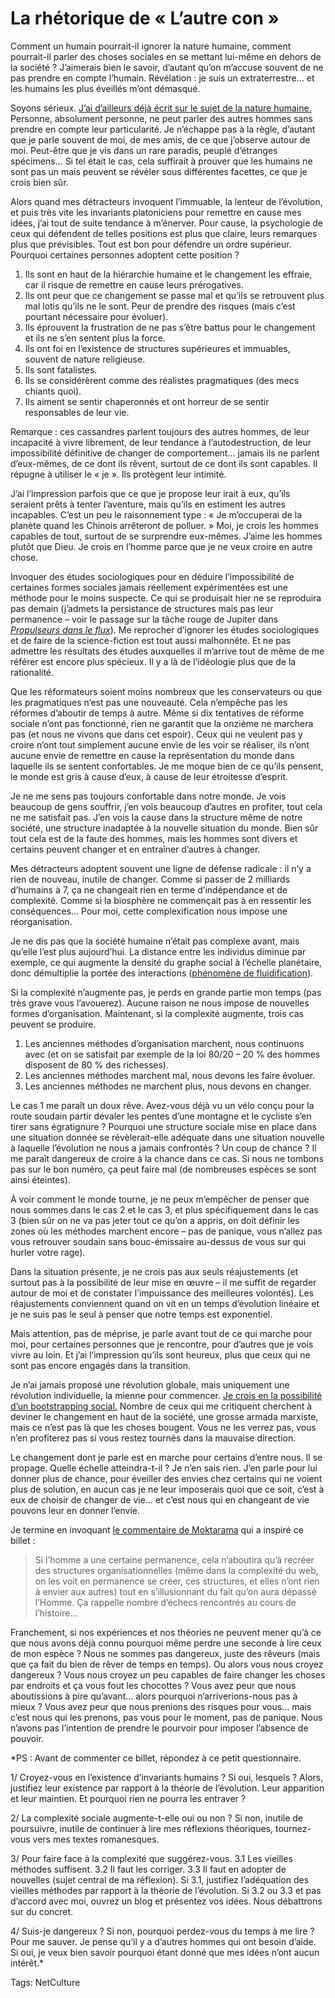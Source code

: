 # La rhétorique de «&nbsp;L’autre con&nbsp;»

Comment un humain pourrait-il ignorer la nature humaine, comment pourrait-il parler des choses sociales en se mettant lui-même en dehors de la société ? J’aimerais bien le savoir, d’autant qu’on m’accuse souvent de ne pas prendre en compte l’humain. Révélation : je suis un extraterrestre… et les humains les plus éveillés m’ont démasqué.

Soyons sérieux. [J’ai d’ailleurs déjà écrit sur le sujet de la nature humaine.](http://blog.tcrouzet.com/2008/08/18/de-la-nature-humaine/) Personne, absolument personne, ne peut parler des autres hommes sans prendre en compte leur particularité. Je n’échappe pas à la règle, d’autant que je parle souvent de moi, de mes amis, de ce que j’observe autour de moi. Peut-être que je vis dans un rare paradis, peuplé d’étranges spécimens… Si tel était le cas, cela suffirait à prouver que les humains ne sont pas un mais peuvent se révéler sous différentes facettes, ce que je crois bien sûr.

Alors quand mes détracteurs invoquent l’immuable, la lenteur de l’évolution, et puis très vite les invariants platoniciens pour remettre en cause mes idées, j’ai tout de suite tendance à m’énerver. Pour cause, la psychologie de ceux qui défendent de telles positions est plus que claire, leurs remarques plus que prévisibles. Tout est bon pour défendre un ordre supérieur. Pourquoi certaines personnes adoptent cette position ?

1. Ils sont en haut de la hiérarchie humaine et le changement les effraie, car il risque de remettre en cause leurs prérogatives.
2. Ils ont peur que ce changement se passe mal et qu’ils se retrouvent plus mal lotis qu’ils ne le sont. Peur de prendre des risques (mais c’est pourtant nécessaire pour évoluer).
3. Ils éprouvent la frustration de ne pas s’être battus pour le changement et ils ne s’en sentent plus la force.
4. Ils ont foi en l’existence de structures supérieures et immuables, souvent de nature religieuse.
5. Ils sont fatalistes.
6. Ils se considérèrent comme des réalistes pragmatiques (des mecs chiants quoi).
7. Ils aiment se sentir chaperonnés et ont horreur de se sentir responsables de leur vie.

Remarque : ces cassandres parlent toujours des autres hommes, de leur incapacité à vivre librement, de leur tendance à l’autodestruction, de leur impossibilité définitive de changer de comportement… jamais ils ne parlent d’eux-mêmes, de ce dont ils rêvent, surtout de ce dont ils sont capables. Il répugne à utiliser le « je ». Ils protègent leur intimité.

J’ai l’impression parfois que ce que je propose leur irait à eux, qu’ils seraient prêts à tenter l’aventure, mais qu’ils en estiment les autres incapables. C’est un peu le raisonnement type : « Je m’occuperai de la planète quand les Chinois arrêteront de polluer. » Moi, je crois les hommes capables de tout, surtout de se surprendre eux-mêmes. J’aime les hommes plutôt que Dieu. Je crois en l’homme parce que je ne veux croire en autre chose.

Invoquer des études sociologiques pour en déduire l’impossibilité de certaines formes sociales jamais réellement expérimentées est une méthode pour le moins suspecte. Ce qui se produisait hier ne se reproduira pas demain (j’admets la persistance de structures mais pas leur permanence – voir le passage sur la tâche rouge de Jupiter dans [*Propulseurs dans le flux*](http://blog.tcrouzet.com/propulseurs-dans-le-flux/)). Me reprocher d’ignorer les études sociologiques et de faire de la science-fiction est tout aussi malhonnête. Et ne pas admettre les résultats des études auxquelles il m’arrive tout de même de me référer est encore plus spécieux. Il y a là de l’idéologie plus que de la rationalité.

Que les réformateurs soient moins nombreux que les conservateurs ou que les pragmatiques n’est pas une nouveauté. Cela n’empêche pas les réformes d’aboutir de temps à autre. Même si dix tentatives de réforme sociale n’ont pas fonctionné, rien ne garantit que la onzième ne marchera pas (et nous ne vivons que dans cet espoir). Ceux qui ne veulent pas y croire n’ont tout simplement aucune envie de les voir se réaliser, ils n’ont aucune envie de remettre en cause la représentation du monde dans laquelle ils se sentent confortables. Je me moque bien de ce qu’ils pensent, le monde est gris à cause d’eux, à cause de leur étroitesse d’esprit.

Je ne me sens pas toujours confortable dans notre monde. Je vois beaucoup de gens souffrir, j’en vois beaucoup d’autres en profiter, tout cela ne me satisfait pas. J’en vois la cause dans la structure même de notre société, une structure inadaptée à la nouvelle situation du monde. Bien sûr tout cela est de la faute des hommes, mais les hommes sont divers et certains peuvent changer et en entraîner d’autres à changer.

Mes détracteurs adoptent souvent une ligne de défense radicale : il n’y a rien de nouveau, inutile de changer. Comme si passer de 2 milliards d’humains à 7, ça ne changeait rien en terme d’indépendance et de complexité. Comme si la biosphère ne commençait pas à en ressentir les conséquences… Pour moi, cette complexification nous impose une réorganisation.

Je ne dis pas que la société humaine n’était pas complexe avant, mais qu’elle l’est plus aujourd’hui. La distance entre les individus diminue par exemple, ce qui augmente la densité du graphe social à l’échelle planétaire, donc démultiplie la portée des interactions ([phénomène de fluidification](http://blog.tcrouzet.com/2010/05/08/la-liberte-le-lien/)).

Si la complexité n’augmente pas, je perds en grande partie mon temps (pas très grave vous l’avouerez). Aucune raison ne nous impose de nouvelles formes d’organisation. Maintenant, si la complexité augmente, trois cas peuvent se produire.

1. Les anciennes méthodes d’organisation marchent, nous continuons avec (et on se satisfait par exemple de la loi 80/20 – 20 % des hommes disposent de 80 % des richesses).
2. Les anciennes méthodes marchent mal, nous devons les faire évoluer.
3. Les anciennes méthodes ne marchent plus, nous devons en changer.

Le cas 1 me paraît un doux rêve. Avez-vous déjà vu un vélo conçu pour la route soudain partir dévaler les pentes d’une montagne et le cycliste s’en tirer sans égratignure ? Pourquoi une structure sociale mise en place dans une situation donnée se révèlerait-elle adéquate dans une situation nouvelle à laquelle l’évolution ne nous a jamais confrontés ? Un coup de chance ? Il me paraît dangereux de croire à la chance dans ce cas. Si nous ne tombons pas sur le bon numéro, ça peut faire mal (de nombreuses espèces se sont ainsi éteintes).

À voir comment le monde tourne, je ne peux m’empêcher de penser que nous sommes dans le cas 2 et le cas 3, et plus spécifiquement dans le cas 3 (bien sûr on ne va pas jeter tout ce qu’on a appris, on doit définir les zones où les méthodes marchent encore – pas de panique, vous n’allez pas vous retrouver soudain sans bouc-émissaire au-dessus de vous sur qui hurler votre rage).

Dans la situation présente, je ne crois pas aux seuls réajustements (et surtout pas à la possibilité de leur mise en œuvre – il me suffit de regarder autour de moi et de constater l’impuissance des meilleures volontés). Les réajustements conviennent quand on vit en un temps d’évolution linéaire et je ne suis pas le seul à penser que notre temps est exponentiel.

Mais attention, pas de méprise, je parle avant tout de ce qui marche pour moi, pour certaines personnes que je rencontre, pour d’autres que je vois vivre au loin. Et j’ai l’impression qu’ils sont heureux, plus que ceux qui ne sont pas encore engagés dans la transition.

Je n’ai jamais proposé une révolution globale, mais uniquement une révolution individuelle, la mienne pour commencer. [Je crois en la possibilité d’un bootstrapping social.](http://blog.tcrouzet.com/2010/02/01/bootstrapping-social/) Nombre de ceux qui me critiquent cherchent à deviner le changement en haut de la société, une grosse armada marxiste, mais ce n’est pas là que les choses bougent. Vous ne les verrez pas, vous n’en profiterez pas si vous restez tournés dans la mauvaise direction.

Le changement dont je parle est en marche pour certains d’entre nous. Il se propage. Quelle échelle atteindra-t-il ? Je n’en sais rien. J’en parle pour lui donner plus de chance, pour éveiller des envies chez certains qui ne voient plus de solution, en aucun cas je ne leur imposerais quoi que ce soit, c’est à eux de choisir de changer de vie… et c’est nous qui en changeant de vie pouvons leur en donner l’envie.

Je termine en invoquant [le commentaire de Moktarama](http://blog.tcrouzet.com/2010/07/05/bug-anarchiste/#comment-79006) qui a inspiré ce billet :

> Si l’homme a une certaine permanence, cela n’aboutira qu’à recréer des structures organisationnelles (même dans la complexité du web, on les voit en permanence se créer, ces structures, et elles n’ont rien à envier aux autres) tout en s’illusionnant du fait qu’on aura dépassé l’Homme. Ça rappelle nombre d’échecs rencontrés au cours de l’histoire…

Franchement, si nos expériences et nos théories ne peuvent mener qu’à ce que nous avons déjà connu pourquoi même perdre une seconde à lire ceux de mon espèce ? Nous ne sommes pas dangereux, juste des rêveurs (mais que ça fait du bien de rêver de temps en temps). Ou alors vous nous croyez dangereux ? Vous nous croyez un peu capables de faire changer les choses par endroits et ça vous fout les chocottes ? Vous avez peur que nous aboutissions à pire qu’avant… alors pourquoi n’arriverions-nous pas à mieux ? Vous avez peur que nous prenions des risques pour vous… mais c’est nous qui les prenons, pas vous pour le moment, pas de panique. Nous n’avons pas l’intention de prendre le pourvoir pour imposer l’absence de pouvoir.

*PS : Avant de commenter ce billet, répondez à ce petit questionnaire.

1/ Croyez-vous en l’existence d’invariants humains ? Si oui, lesquels ? Alors, justifiez leur existence par rapport à la théorie de l’évolution. Leur apparition et leur maintien. Et pourquoi rien ne pourra les entraver ?

2/ La complexité sociale augmente-t-elle oui ou non ? Si non, inutile de poursuivre, inutile de continuer à lire mes réflexions théoriques, tournez-vous vers mes textes romanesques.

3/ Pour faire face à la complexité que suggérez-vous. 3.1 Les vieilles méthodes suffisent. 3.2 Il faut les corriger. 3.3 Il faut en adopter de nouvelles (sujet central de ma réflexion). Si 3.1, justifiez l’adéquation des vieilles méthodes par rapport à la théorie de l’évolution. Si 3.2 ou 3.3 et pas d’accord avec moi, ouvrez un blog et présentez vos idées. Nous débattrons sur du concret.

4/ Suis-je dangereux ? Si non, pourquoi perdez-vous du temps à me lire ? Pour me sauver. Je pense qu’il y a d’autres hommes qui ont besoin d’aide. Si oui, je veux bien savoir pourquoi étant donné que mes idées n’ont aucun intérêt.*

Tags: NetCulture